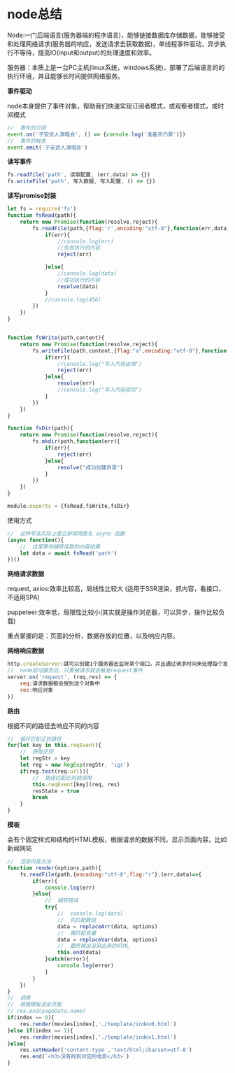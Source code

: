 # node总结

Node:一门后端语言(服务器端的程序语言)，能够链接数据库存储数据，能够接受和处理网络请求(服务器的响应，发送请求去获取数据)，单线程事件驱动，异步执行不等待，提高IO(input和output)的处理速度和效率。

服务器：本质上是一台PC主机(linux系统，windows系统)，部署了后端语言的的执行环境，并且能够长时间提供网络服务。

**事件驱动**

node本身提供了事件对象，帮助我们快速实现订阅者模式，或观察者模式，或时间模式

```javascript
//	事件的订阅
event.on('子安武人演唱会', () => {console.log('准备买门票')})
//	事件的触发
event.emit('子安武人演唱会')
```

**读写事件**

```javascript
fs.readfile('path', 读取配置, (err,data) => {})
fs.writeFile('path', 写入数据, 写入配置, () => {})
```

**读写promise封装**

```javascript
let fs = require('fs')
function fsRead(path){
    return new Promise(function(resolve,reject){
        fs.readFile(path,{flag:'r',encoding:"utf-8"},function(err,data){
            if(err){
                //console.log(err)
                //失败执行的内容
                reject(err)

            }else{
                //console.log(data)
                //成功执行的内容
                resolve(data)
            }
            //console.log(456)
        })
    })
}


function fsWrite(path,content){
    return new Promise(function(resolve,reject){
        fs.writeFile(path,content,{flag:"a",encoding:"utf-8"},function(err){
            if(err){
                //console.log("写入内容出错")
                reject(err)
            }else{
                resolve(err)
                //console.log("写入内容成功")
            }
        })
    })
}

function fsDir(path){
    return new Promise(function(resolve,reject){
        fs.mkdir(path,function(err){
            if(err){
                reject(err)
            }else{
                resolve("成功创建目录")
            }
        })
    })
}

module.exports = {fsRead,fsWrite,fsDir}
```

使用方式

```javascript
//	这种写法实际上是立即调用匿名 async 函数
(async function(){
    //	这里等待捕获读取的内容结果
    let data = await fsRead('path')
})()
```

**网络请求数据**

request, axios:效率比较高，局线性比较大 (适用于SSR渲染，抓内容，看接口，不适用SPA)

puppeteer:效率低，局限性比较小(其实就是操作浏览器，可以异步，操作比较负载)

重点掌握的是：页面的分析，数据存放的位置，以及响应内容。

**网络响应数据**

```javascript
http.createServer:就可以创建1个服务器去监听某个端口，并且通过请求时间来处理每个发送过来的请求。
//	node启动服务后，只要被请求就会触发request事件
server.on('request', (req,res) => {
    req:请求数据都会放到这个对象中
    res:响应对象
})
```

**路由**

根据不同的路径去响应不同的内容

```javascript
//  循环匹配正则路径
for(let key in this.reqEvent){
    //  获取正则
    let regStr = key
    let reg = new RegExp(regStr, 'igs')
    if(reg.test(req.url)){
        //  路径匹配正则就调用
        this.reqEvent[key](req, res)
        resState = true
        break
    }
}
```

**模板**

会有个固定样式和结构的HTML模板，根据请求的数据不同，显示页面内容，比如新闻网站

```javascript
//  渲染内容方法
function render(options,path){
    fs.readFile(path,{encoding:"utf-8",flag:"r"},(err,data)=>{
        if(err){
            console.log(err)
        }else{
            //  捕获错误
            try{
                //  console.log(data)
                //  先匹配数组
                data = replaceArr(data, options)
                //  再匹配变量
                data = replaceVar(data, options)
                //  最终输出渲染出来的HTML
                this.end(data)
            }catch(error){
                console.log(error)
            }
        }
    })
}
//	调用
//  根据模板渲染页面
// res.end(pageData.name)
if(index == 0){
    res.render(movies[index],'./template/index0.html')
}else if(index == 1){
    res.render(movies[index],'./template/index1.html')
}else{
    res.setHeader('content-type','text/html;charset=utf-8')
    res.end(`<h3>没有找到对应的电影</h3>`)
}
```